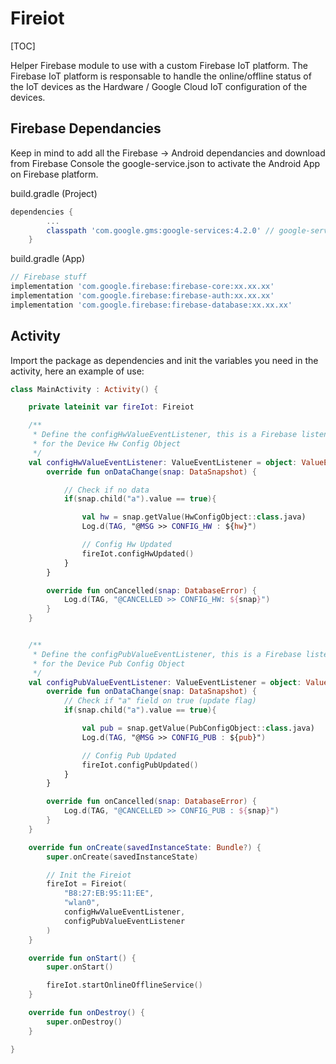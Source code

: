 Fireiot
=======
[TOC]

Helper Firebase module to use with a custom Firebase IoT platform. The Firebase IoT platform is responsable 
to handle the online/offline status of the IoT devices as the Hardware / Google Cloud IoT configuration of the 
devices. 

## Firebase Dependancies 
Keep in mind to add all the Firebase -> Android dependancies and download from Firebase Console the google-service.json
to activate the Android App on Firebase platform. 

build.gradle  (Project)
```gradle
dependencies {
        ...
        classpath 'com.google.gms:google-services:4.2.0' // google-services plugin
    }
```

build.gradle  (App)
```gradle
// Firebase stuff
implementation 'com.google.firebase:firebase-core:xx.xx.xx'
implementation 'com.google.firebase:firebase-auth:xx.xx.xx'
implementation 'com.google.firebase:firebase-database:xx.xx.xx'
```

## Activity 
Import the package as dependencies and init the variables you need in the activity, here an example 
of use: 

```kotlin
class MainActivity : Activity() {

    private lateinit var fireIot: Fireiot

    /**
     * Define the configHwValueEventListener, this is a Firebase listener
     * for the Device Hw Config Object
     */
    val configHwValueEventListener: ValueEventListener = object: ValueEventListener {
        override fun onDataChange(snap: DataSnapshot) {

            // Check if no data
            if(snap.child("a").value == true){

                val hw = snap.getValue(HwConfigObject::class.java)
                Log.d(TAG, "@MSG >> CONFIG_HW : ${hw}")

                // Config Hw Updated
                fireIot.configHwUpdated()
            }
        }

        override fun onCancelled(snap: DatabaseError) {
            Log.d(TAG, "@CANCELLED >> CONFIG_HW: ${snap}")
        }
    }


    /**
     * Define the configPubValueEventListener, this is a Firebase listener
     * for the Device Pub Config Object
     */
    val configPubValueEventListener: ValueEventListener = object: ValueEventListener {
        override fun onDataChange(snap: DataSnapshot) {
            // Check if "a" field on true (update flag)
            if(snap.child("a").value == true){

                val pub = snap.getValue(PubConfigObject::class.java)
                Log.d(TAG, "@MSG >> CONFIG_PUB : ${pub}")

                // Config Pub Updated
                fireIot.configPubUpdated()
            }
        }

        override fun onCancelled(snap: DatabaseError) {
            Log.d(TAG, "@CANCELLED >> CONFIG_PUB : ${snap}")
        }
    }

    override fun onCreate(savedInstanceState: Bundle?) {
        super.onCreate(savedInstanceState)

        // Init the Fireiot
        fireIot = Fireiot(
            "B8:27:EB:95:11:EE",
            "wlan0",
            configHwValueEventListener,
            configPubValueEventListener
        )
    }

    override fun onStart() {
        super.onStart()

        fireIot.startOnlineOfflineService()
    }

    override fun onDestroy() {
        super.onDestroy()
    }

}
```


